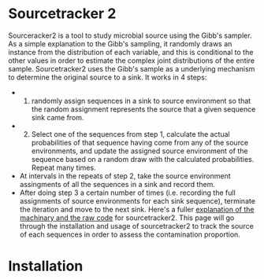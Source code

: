 # Sourcetracker 2
Sourceracker2 is a tool to study microbial source using the Gibb's sampler. As a simple explanation to the Gibb's sampling, it randomly draws an instance from the distribution of each variable, and this is conditional to the other values in order to estimate the complex joint distributions of the entire sample. Sourcetracker2 uses  the Gibb's sample as a underlying mechanism to determine the original source to a sink. It works in 4 steps: 
- 1. randomly assign sequences in a sink to source environment so that the random assignment represents the source that a given sequence sink came from. 
- 2. Select one of the sequences from step 1, calculate the actual probabilities of that sequence having come from any of the source environments, and update the assigned source environment of the sequence based on a random draw with the calculated probabilities. Repeat many times.
- At intervals in the repeats of step 2, take the source environment assingments of all the sequences in a sink and record them.
- After doing step 3 a certain number of times (i.e. recording the full assignments of source environments for each sink sequence), terminate the iteration and move to the next sink.
Here's a fuller [explanation of the machinary and the raw code](https://github.com/biota/sourcetracker2/blob/master/ipynb/Sourcetracking%20using%20a%20Gibbs%20Sampler.ipynb) for sourcetracker2. This page will go through the installation and usage of sourcetracker2 to track the source of each sequences in order to assess the contamination proportion. 

# Installation

